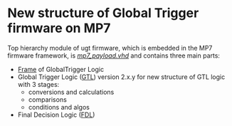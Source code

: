 # New structure of Global Trigger firmware on MP7

Top hierarchy module of ugt firmware, which is embedded in the MP7 firmware framework, is *[mp7_payload.vhd](firmware/hdl/mp7_payload.vhd)* and contains three main parts:

* [Frame](doc/frame.md) of GlobalTrigger Logic
* Global Trigger Logic ([GTL](doc/gtl.md)) version 2.x.y for new structure of GTL logic with 3 stages: 
  * conversions and calculations
  * comparisons
  * conditions and algos
* Final Decision Logic ([FDL](doc/fdl.md))
